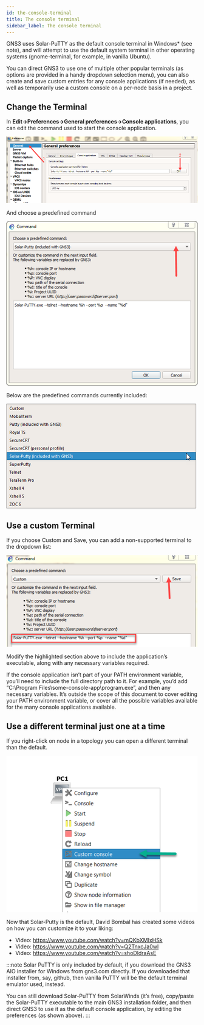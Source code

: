 ```yaml
---
id: the-console-terminal
title: The console terminal
sidebar_label: The console terminal
---
```


GNS3 uses Solar-PuTTY as the default console terminal in Windows* (see note), and will attempt to use the default system terminal in other operating systems (gnome-terminal, for example, in vanilla Ubuntu).  

You can direct GNS3  to use one of multiple other popular terminals (as options are provided in a handy dropdown selection menu), you can also create and save custom entries for any console applications (if needed), as well as temporarily use a custom console on a per-node basis in a project.

## Change the Terminal

In **Edit->Preferences->General preferences->Console applications**, you can edit the command used to start the console application.

![screenshot](../../img/the-console-terminal/1.jpg)

And choose a predefined command

![screenshot](../../img/the-console-terminal/2.jpg)

Below are the predefined commands currently included:

![screenshot](../../img/the-console-terminal/3.jpg)

## Use a custom Terminal

If you choose Custom and Save, you can add a non-supported terminal to the dropdown list:

![screenshot](../../img/the-console-terminal/4.jpg)

Modify the highlighted section above to include the application’s executable, along with any necessary variables required.

If the console application isn’t part of your PATH environment variable, you’ll need to include the full directory path to it. For example, you’d add “C:\Program Files\some-console-app\program.exe”, and then any necessary variables. It’s outside the scope of this document to cover editing your PATH environment variable, or cover all the possible variables available for the many console applications available.

## Use a different terminal just one at a time

If you right-click on node in a topology you can open a different terminal than the default.

![screenshot](../../img/the-console-terminal/5.jpg)

Now that Solar-Putty is the default, David Bombal has created some videos on how you can customize it to your liking:

- Video: https://www.youtube.com/watch?v=mQKbXMIxHSk
- Video: https://www.youtube.com/watch?v=Q2TnxcJa0wI
- Video: https://www.youtube.com/watch?v=shoDldraAsE

:::note
Solar PuTTY is only included by default, if you download the GNS3 AIO installer for Windows from gns3.com directly. If you downloaded that installer from, say, github, then vanilla PuTTY will be the default terminal emulator used, instead.

You can still download Solar-PuTTY from SolarWinds (it’s free), copy/paste the Solar-PuTTY executable to the main GNS3 installation folder, and then direct GNS3 to use it as the default console application, by editing the preferences (as shown above).
:::
